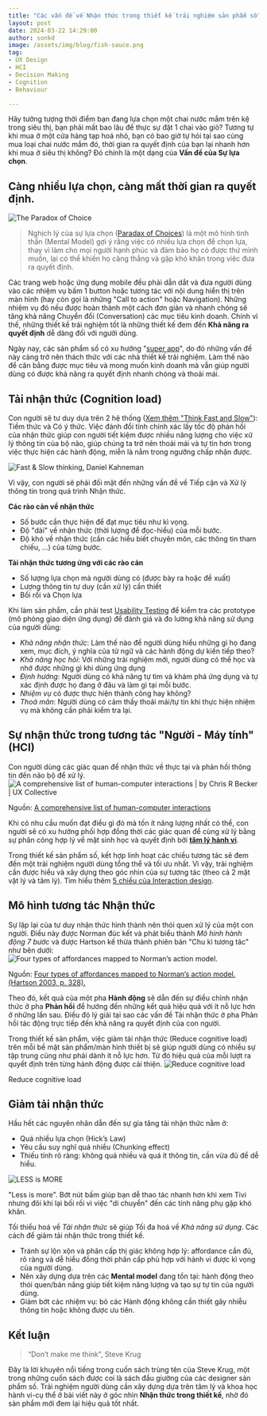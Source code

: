 ```yaml
---
title: "Các vấn đề về Nhận thức trong thiết kế trải nghiệm sản phẩm số"
layout: post
date: 2024-03-22 14:29:00
author: sonkd
image: /assets/img/blog/fish-sauce.png
tag:
- UX Design
- HCI
- Decision Making
- Cognition
- Behaviour

---
```


Hãy tưởng tượng thời điểm bạn đang lựa chọn một chai nước mắm trên kệ trong siêu thị, bạn phải mất bao lâu để thực sự đặt 1 chai vào giỏ? Tương tự khi mua ở một cửa hàng tạp hoá nhỏ, bạn có bao giờ tự hỏi tại sao cùng mua loại chai nước mắm đó, thời gian ra quyết định của bạn lại nhanh hơn khi mua ở siêu thị không? Đó chính là một dạng của **Vấn đề của Sự lựa chọn**.

## Càng nhiều lựa chọn, càng mất thời gian ra quyết định.
![The Paradox of Choice](/assets/img/blog/paradox-of-choice.png)

> Nghịch lý của sự lựa chọn ([Paradax of Choices](https://en.wikipedia.org/wiki/The_Paradox_of_Choice)) là một mô hình tinh thần (Mental Model) gợi ý rằng việc có nhiều lựa chọn để chọn lựa, thay vì làm cho mọi người hạnh phúc và đảm bảo họ có được thứ mình muốn, lại có thể khiến họ căng thẳng và gặp khó khăn trong việc đưa ra quyết định.

Các trang web hoặc ứng dụng mobile đều phải dẫn dắt và đưa người dùng vào các nhiệm vụ bấm 1 button hoặc tương tác với nội dung hiển thị trên màn hình (hay còn gọi là những "Call to action" hoặc Navigation). Những nhiệm vụ đó nếu được hoàn thành một cách đơn giản và nhanh chóng sẽ tăng khả năng Chuyển đổi (Conversation) các mục tiêu kinh doanh. Chính vì thế, những thiết kế trải nghiệm tốt là những thiết kế đem đến **Khả năng ra quyết định** dễ dàng đối với người dùng.

Ngày nay, các sản phẩm số có xu hướng "[super app](https://www.adjust.com/blog/the-state-of-super-apps-2022-statistics-and-trends/)", do đó những vấn đề này càng trở nên thách thức với các nhà thiết kế trải nghiệm. Làm thế nào để cân bằng được mục tiêu và mong muốn kinh doanh mà vẫn giúp người dùng có được khả năng ra quyết định nhanh chóng và thoải mái.

## Tải nhận thức (Cognition load)
Con người sẽ tư duy dựa trên 2 hệ thống ([Xem thêm "Think Fast and Slow"](https://www.goodreads.com/en/book/show/11468377)): Tiềm thức và Có ý thức. Việc đánh đổi tính chính xác lấy tốc độ phản hồi của nhận thức giúp con người tiết kiệm được nhiều năng lượng cho việc xử lý thông tin của bộ não, giúp chúng ta trở nên thoải mái và tự tin hơn trong việc thực hiện các hành động, miễn là nằm trong ngưỡng chấp nhận được.

![Fast & Slow thinking, Daniel Kahneman](https://modelthinkers.com/storage/app/public/model_image/bizgdZntGFFXRJgwPmFgUkrXttLbVSD7bqlvzMyW.png)

Vì vậy, con người sẽ phải đối mặt đến những vấn đề về Tiếp cận và Xử lý thông tin trong quá trình Nhận thức.

**Các rào cản về nhận thức**
- Số bước cần thực hiện để đạt mục tiêu như kì vọng.
- Độ "dài" về nhận thức (thời lượng để đọc-hiểu) của mỗi bước.
- Độ khó về nhận thức (cần các hiểu biết chuyên môn, các thông tin tham chiếu, ...) của từng bước.

**Tải nhận thức tương ứng với các rào cản**
- Số lượng lựa chọn mà người dùng có (được bày ra hoặc đề xuất)
- Lượng thông tin tư duy (cần xử lý) cần thiết
- Bối rối và Chọn lựa

Khi làm sản phẩm, cần phải test [Usability Testing](/blog/2023-12-27-usability-testing) để kiểm tra các prototype (mô phỏng giao diện ứng dụng) để đánh giá và đo lường khả năng sử dụng của người dùng:
- *Khả năng nhận thức*: Làm thế nào để người dùng hiểu những gì họ đang xem, mục đích, ý nghĩa của từ ngữ và các hành động dự kiến tiếp theo?
- *Khả năng học hỏi*: Với những trải nghiệm mới, người dùng có thể học và nhớ được những gì khi dùng ứng dụng
- *Định hướng*: Người dùng có khả năng tự tìm và khám phá ứng dụng và tự xác định được họ đang ở đâu và làm gì tại mỗi bước.
- *Nhiệm vụ* có được thực hiện thành công hay không?
- *Thoả mãn*: Người dùng có cảm thấy thoải mái/tự tin khi thực hiện nhiệm vụ mà không cần phải kiểm tra lại.

## Sự nhận thức trong tương tác "Người - Máy tính" (HCI)
Con người dùng các giác quan để nhận thức về thực tại và phản hồi thông tin đến não bộ để xử lý.
![A comprehensive list of human-computer interactions | by Chris R Becker | UX Collective](/assets/img/blog/hci.png)
<figcaption class="caption">Nguồn: <a href="https://www.google.com/url?sa=i&url=https%3A%2F%2Fuxdesign.cc%2Fa-comprehensive-list-of-human-computer-interactions-d72eaca2c0df&psig=AOvVaw0AtrWoI6NhL7v6osYG-11N&ust=1711194498442000&source=images&cd=vfe&opi=89978449&ved=0CBQQjhxqFwoTCOD10Lnmh4UDFQAAAAAdAAAAABAY">A comprehensive list of human-computer interactions</a></figcaption>

Khi có nhu cầu muốn đạt điều gì đó mà tốn ít năng lượng nhất có thể, con người sẽ có xu hướng phối hợp đồng thời các giác quan để cùng xử lý bằng sự phân công hợp lý về mặt sinh học và quyết định bởi [**tâm lý hành vi**](https://www.simplypsychology.org/behaviorism.html).

Trong thiết kế sản phẩm số, kết hợp linh hoạt các chiều tương tác sẽ đem đến một trải nghiệm người dùng tổng thể và tối ưu nhất. Vì vậy, trải nghiệm cần được hiểu và xây dựng theo góc nhìn của sự tương tác (theo cả 2 mặt vật lý và tâm lý). Tìm hiểu thêm [5 chiều của Interaction design](https://www.interaction-design.org/literature/article/what-is-interaction-design).

## Mô hình tương tác Nhận thức
Sự lặp lại của tư duy nhận thức hình thành nên thói quen xử lý của một con người. Điều này được Norman đúc kết và phát biểu thành *Mô hình hành động 7 bước* và được Hartson kế thừa thành phiên bản "Chu kì tương tác" như bên dưới:
![Four types of affordances mapped to Norman’s action model.](/assets/img/blog/normans-action-model.png)
<figcaption class="caption">Nguồn: <a href="https://www.interaction-design.org/literature/book/the-encyclopedia-of-human-computer-interaction-2nd-ed/affordances%EF%BB%BF">Four types of affordances mapped to Norman’s action model.(Hartson 2003, p. 328).</a></figcaption>

Theo đó, kết quả của một pha **Hành động** sẽ dẫn đến sự điều chỉnh nhận thức ở pha **Phản hồi** để hướng đến những kết quả hiệu quả với ít nỗ lực hơn ở những lần sau. Điều đó lý giải tại sao các vấn đề Tài nhận thức ở pha Phản hồi tác động trực tiếp đến khả năng ra quyết định của con người.

Trong thiết kế sản phẩm, việc giảm tải nhận thức (Reduce cognitive load) trên mỗi bề mặt sản phẩm/màn hình thiết bị sẽ giúp người dùng có nhiều sự tập trung cũng như phải dành ít nỗ lực hơn. Từ đó hiệu quả của mỗi lượt ra quyết định trên từng hành động được cải thiện.
![Reduce cognitive load](/assets/img/blog/choices-in-digital-product.png)
<figcaption class="caption">Reduce cognitive load</figcaption>

## Giảm tải nhận thức
Hầu hết các nguyên nhân dẫn đến sự gia tăng tải nhận thức nằm ở:
- Quá nhiều lựa chọn (Hick’s Law)
- Yêu cầu suy nghĩ quá nhiều (Chunking effect)
- Thiếu tính rõ ràng: không quá nhiều và quá ít thông tin, cần vừa đủ để dễ hiểu.

![LESS is MORE](/assets/img/blog/less-is-more.png)
<figcaption class="caption">"Less is more". Bớt nút bấm giúp bạn dễ thao tác nhanh hơn khi xem Tivi nhưng đôi khi lại bối rối vì việc "di chuyển" đến các tính năng phụ gặp khó khăn.</figcaption>

Tối thiểu hoá về *Tải nhận thức* sẽ giúp Tối đa hoá về *Khả năng sử dụng*. Các cách để giảm tải nhận thức trong thiết kế.
- Tránh sự lộn xộn và phân cấp thị giác không hợp lý: affordance cần đủ, rõ ràng và dễ hiểu đồng thời phân cấp phù hợp với hành vi được kì vọng của người dùng.
- Nên xây dựng dựa trên các **Mental model** đang tồn tại: hành động theo thói quen/bản năng giúp tiết kiệm năng lượng và tạo sự tự tin của người dùng.
- Giảm bớt các nhiệm vụ: bỏ các Hành động không cần thiết gây nhiễu thông tin hoặc không được ưu tiên.

## Kết luận

> “Don’t make me think", Steve Krug

Đây là lời khuyên nổi tiếng trong cuốn sách trùng tên của Steve Krug, một trong những cuốn sách được coi là sách đầu giường của các designer sản phẩm số. Trải nghiệm người dùng cần xây dựng dựa trên tâm lý và khoa học hành vi-cụ thể ở bài viết này ở góc nhìn **Nhận thức trong thiết kế**, nhờ đó sản phẩm mới đem lại hiệu quả tốt nhất.